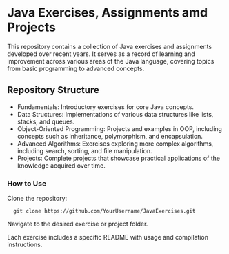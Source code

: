 # Java Exercises, Assignments amd Projects

This repository contains a collection of Java exercises and assignments developed over recent years. 
It serves as a record of learning and improvement across various areas of the Java language, covering topics from basic programming to advanced concepts.

## Repository Structure

   - Fundamentals: Introductory exercises for core Java concepts.
   - Data Structures: Implementations of various data structures like lists, stacks, and queues.
   - Object-Oriented Programming: Projects and examples in OOP, including concepts such as inheritance, polymorphism, and encapsulation.
   - Advanced Algorithms: Exercises exploring more complex algorithms, including search, sorting, and file manipulation.
   - Projects: Complete projects that showcase practical applications of the knowledge acquired over time.

### How to Use

   Clone the repository:

      git clone https://github.com/YourUsername/JavaExercises.git

Navigate to the desired exercise or project folder.

Each exercise includes a specific README with usage and compilation instructions.
